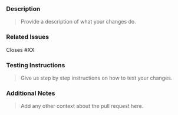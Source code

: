 ### Description
> Provide a description of what your changes do.

### Related Issues
Closes #XX

### Testing Instructions
> Give us step by step instructions on how to test your changes.

### Additional Notes
> Add any other context about the pull request here.
